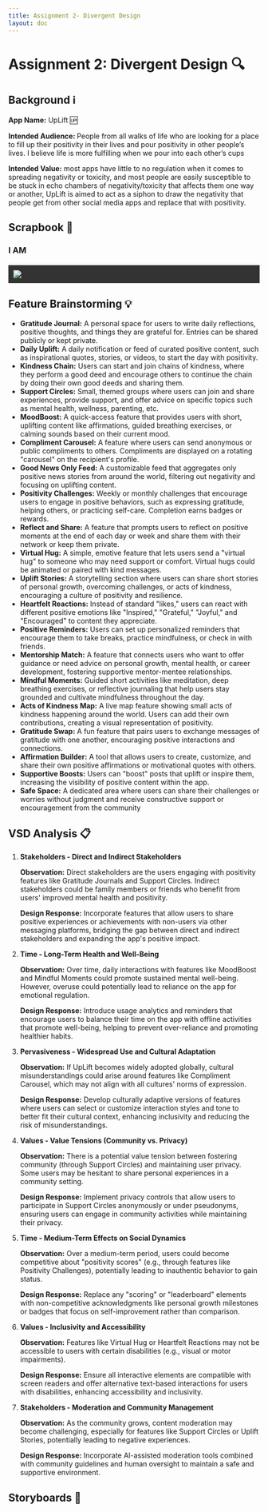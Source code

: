 ```yaml
---
title: Assignment 2- Divergent Design
layout: doc
---
```


# Assignment 2: Divergent Design :mag:

## Background :information_source:

<b>App Name:</b> UpLift :up:
<br>

<b>Intended Audience: </b> People from all walks of life who are looking for a place to fill up their positivity in their lives and pour positivity in other people’s lives. I believe life is more fulfilling when we pour into each other’s cups
<br>

<b>Intended Value:</b> most apps have little to no regulation when it comes to spreading negativity or toxicity, and most people are easily susceptible to be stuck in echo chambers of negativity/toxicity that affects them one way or another, UpLift is aimed to act as a siphon to draw the negativity that people get from other social media apps and replace that with positivity.

## Scrapbook :notebook_with_decorative_cover:

<style>
div.scroll-container {
  background-color: #333;
  overflow: auto;
  white-space: nowrap;
  padding:5px;
  margin-top:20px;
}
div.scroll-container img {
  padding: 5px;
  display:inline-block;
}
</style>

### I AM

<div class="scroll-container">
    <img src="C:/6170/portfolio-nisha/assets/images/discoursedp.jpg">
    <!-- <img src="C:/6170/portfolio-nisha/assets/images/IAM02.png">
    <img src="C:/6170/portfolio-nisha/assets/images/IAM03.png">
    <img src="C:/6170/portfolio-nisha/assets/images/IAM04.png">
    <img src="C:/6170/portfolio-nisha/assets/images/IAM05.png">   -->
</div>
<!-- 
### Instagram

<div class="scroll-container">
    <img src="C:/6170/portfolio-nisha/assets/images/IG01.png">
    <img src="C:/6170/portfolio-nisha/assets/images/IG02.png">
</div>

### Tiktok

<div class="scroll-container">
    <img src="https://drive.google.com/file/d/1KoAVsDJsqGnjkCzb5Ampqa0EprHb7AlA/view?usp=sharing">
    <img src="https://drive.google.com/file/d/1LMECO13kXjRrxCsmmxh3SeMBCinmjX40/view?usp=sharing">
</div>

### Sidechat

<div class="scroll-container">
    <img src="C:/6170/portfolio-nisha/assets/images/Sidechat01.png">
</div>

### Reddit

<div class="scroll-container">
    <img src="C:/6170/portfolio-nisha/assets/images/Reddit01.png">
</div>

### Journal

<div class="scroll-container">
    <img src="C:/6170/portfolio-nisha/assets/images/Journal01.png">
</div>

### Fizz

<div class="scroll-container">
    <img src="C:/6170/portfolio-nisha/assets/images/Fizz01.png">
</div> -->

## Feature Brainstorming :bulb:

- **Gratitude Journal:** A personal space for users to write daily reflections, positive thoughts, and things they are grateful for. Entries can be shared publicly or kept private.
- **Daily Uplift:** A daily notification or feed of curated positive content, such as inspirational quotes, stories, or videos, to start the day with positivity.
- **Kindness Chain:** Users can start and join chains of kindness, where they perform a good deed and encourage others to continue the chain by doing their own good deeds and sharing them.
- **Support Circles:** Small, themed groups where users can join and share experiences, provide support, and offer advice on specific topics such as mental health, wellness, parenting, etc.
- **MoodBoost:** A quick-access feature that provides users with short, uplifting content like affirmations, guided breathing exercises, or calming sounds based on their current mood.
- **Compliment Carousel:** A feature where users can send anonymous or public compliments to others. Compliments are displayed on a rotating "carousel" on the recipient's profile.
- **Good News Only Feed:** A customizable feed that aggregates only positive news stories from around the world, filtering out negativity and focusing on uplifting content.
- **Positivity Challenges:** Weekly or monthly challenges that encourage users to engage in positive behaviors, such as expressing gratitude, helping others, or practicing self-care. Completion earns badges or rewards.
- **Reflect and Share:** A feature that prompts users to reflect on positive moments at the end of each day or week and share them with their network or keep them private.
- **Virtual Hug:** A simple, emotive feature that lets users send a "virtual hug" to someone who may need support or comfort. Virtual hugs could be animated or paired with kind messages.
- **Uplift Stories:** A storytelling section where users can share short stories of personal growth, overcoming challenges, or acts of kindness, encouraging a culture of positivity and resilience.
- **Heartfelt Reactions:** Instead of standard "likes," users can react with different positive emotions like "Inspired," "Grateful," "Joyful," and "Encouraged" to content they appreciate.
- **Positive Reminders:** Users can set up personalized reminders that encourage them to take breaks, practice mindfulness, or check in with friends.
- **Mentorship Match:** A feature that connects users who want to offer guidance or need advice on personal growth, mental health, or career development, fostering supportive mentor-mentee relationships.
- **Mindful Moments:** Guided short activities like meditation, deep breathing exercises, or reflective journaling that help users stay grounded and cultivate mindfulness throughout the day.
- **Acts of Kindness Map:** A live map feature showing small acts of kindness happening around the world. Users can add their own contributions, creating a visual representation of positivity.
- **Gratitude Swap:** A fun feature that pairs users to exchange messages of gratitude with one another, encouraging positive interactions and connections.
- **Affirmation Builder:** A tool that allows users to create, customize, and share their own positive affirmations or motivational quotes with others.
- **Supportive Boosts:** Users can "boost" posts that uplift or inspire them, increasing the visibility of positive content within the app.
- **Safe Space:** A dedicated area where users can share their challenges or worries without judgment and receive constructive support or encouragement from the community

## VSD Analysis :clipboard:

1. **Stakeholders - Direct and Indirect Stakeholders**

   **Observation:** Direct stakeholders are the users engaging with positivity features like Gratitude Journals and Support Circles. Indirect stakeholders could be family members or friends who benefit from users' improved mental health and positivity.

   **Design Response:** Incorporate features that allow users to share positive experiences or achievements with non-users via other messaging platforms, bridging the gap between direct and indirect stakeholders and expanding the app's positive impact.

2. **Time - Long-Term Health and Well-Being**

   **Observation:** Over time, daily interactions with features like MoodBoost and Mindful Moments could promote sustained mental well-being. However, overuse could potentially lead to reliance on the app for emotional regulation.

   **Design Response:** Introduce usage analytics and reminders that encourage users to balance their time on the app with offline activities that promote well-being, helping to prevent over-reliance and promoting healthier habits.

3. **Pervasiveness - Widespread Use and Cultural Adaptation**

   **Observation:** If UpLift becomes widely adopted globally, cultural misunderstandings could arise around features like Compliment Carousel, which may not align with all cultures' norms of expression.

   **Design Response:** Develop culturally adaptive versions of features where users can select or customize interaction styles and tone to better fit their cultural context, enhancing inclusivity and reducing the risk of misunderstandings.

4. **Values - Value Tensions (Community vs. Privacy)**

   **Observation:** There is a potential value tension between fostering community (through Support Circles) and maintaining user privacy. Some users may be hesitant to share personal experiences in a community setting.

   **Design Response:** Implement privacy controls that allow users to participate in Support Circles anonymously or under pseudonyms, ensuring users can engage in community activities while maintaining their privacy.

5. **Time - Medium-Term Effects on Social Dynamics**

   **Observation:** Over a medium-term period, users could become competitive about "positivity scores" (e.g., through features like Positivity Challenges), potentially leading to inauthentic behavior to gain status.

   **Design Response:** Replace any "scoring" or "leaderboard" elements with non-competitive acknowledgments like personal growth milestones or badges that focus on self-improvement rather than comparison.

6. **Values - Inclusivity and Accessibility**

   **Observation:** Features like Virtual Hug or Heartfelt Reactions may not be accessible to users with certain disabilities (e.g., visual or motor impairments).

   **Design Response:** Ensure all interactive elements are compatible with screen readers and offer alternative text-based interactions for users with disabilities, enhancing accessibility and inclusivity.

7. **Stakeholders - Moderation and Community Management**

   **Observation:** As the community grows, content moderation may become challenging, especially for features like Support Circles or Uplift Stories, potentially leading to negative experiences.

   **Design Response:** Incorporate AI-assisted moderation tools combined with community guidelines and human oversight to maintain a safe and supportive environment.

## Storyboards :movie_camera:
<!-- 
### Storyboard 01

<div class="scroll-container">
    <img src="C:/6170/portfolio-nisha/assets/images/SB01A.png">
     <img src="C:/6170/portfolio-nisha/assets/images/SB01B.png">
</div>

### Storyboard 02

<div class="scroll-container">
    <img src="C:/6170/portfolio-nisha/assets/images/SB02A.png">
     <img src="C:/6170/portfolio-nisha/assets/images/SB02B.png">
</div> -->
